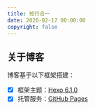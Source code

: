 ```yaml
---
title: 知行合一
date: 2020-02-17 00:00:00
copyright: false
---
```


## 关于博客

博客基于以下框架搭建：

- [x] 框架主题：[Hexo 6.1.0](https://hexo.io/)
- [x] 托管服务：[GitHub Pages](https://pages.github.com)